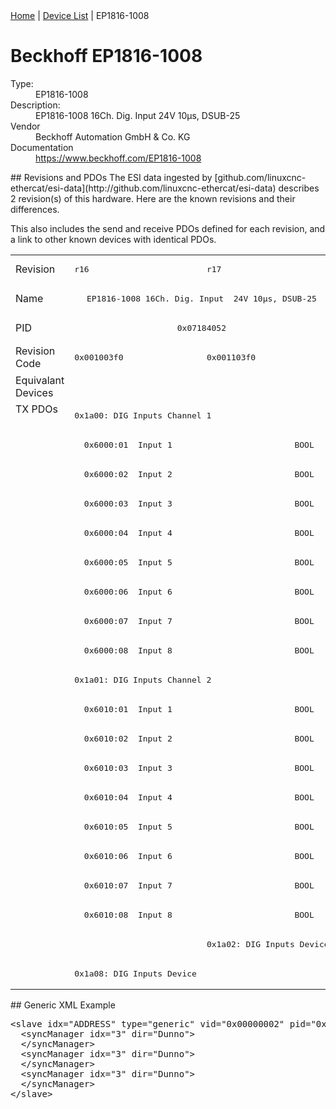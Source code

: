 <div class="nav"><a href="/esi-data">Home</a> | <a href="/esi-data/devices">Device List</a> | EP1816-1008</div>

#  Beckhoff EP1816-1008

<dl>
  <dt>Type:</dt><dd>EP1816-1008</dd>
  <dt>Description:</dt><dd>EP1816-1008 16Ch. Dig. Input  24V 10µs, DSUB-25</dd>
  <dt>Vendor</dt><dd>Beckhoff Automation GmbH & Co. KG</dd>
  <dt>Documentation</dt><dd><a href="https://www.beckhoff.com/EP1816-1008">https://www.beckhoff.com/EP1816-1008</a></dd>
</dl>
## Revisions and PDOs
The ESI data ingested by [github.com/linuxcnc-ethercat/esi-data](http://github.com/linuxcnc-ethercat/esi-data) describes 2 revision(s) of this hardware.  Here are the known revisions and their differences.

This also includes the send and receive PDOs defined for each revision, and a link to other known devices with identical PDOs.

<table>
<tr >
<td class="first">Revision</td>
<td ><pre>r16</pre></td>
<td ><pre>r17</pre></td>
</tr>
<tr >
<td class="first">Name</td>
<td  colspan=2 align="center"><pre>EP1816-1008 16Ch. Dig. Input  24V 10µs, DSUB-25</pre></td>
</tr>
<tr >
<td class="first">PID</td>
<td  colspan=2 align="center"><pre>0x07184052</pre></td>
</tr>
<tr >
<td class="first">Revision Code</td>
<td ><pre>0x001003f0</pre></td>
<td ><pre>0x001103f0</pre></td>
</tr>
<tr >
<td class="first">Equivalant Devices</td>
<td  colspan=2 align="center"></td>
</tr>
<tr class="txpdo pdosection">
<td class="first" rowspan=20 valign=top>TX PDOs</td>
<td colspan=2 align="left"><pre>0x1a00: DIG Inputs Channel 1</pre></td>
<td></td>
</tr>
<tr class="txpdo">
<td  colspan=2 align="left"><pre>  0x6000:01  Input 1                         BOOL</pre></td>
</tr>
<tr class="txpdo">
<td  colspan=2 align="left"><pre>  0x6000:02  Input 2                         BOOL</pre></td>
</tr>
<tr class="txpdo">
<td  colspan=2 align="left"><pre>  0x6000:03  Input 3                         BOOL</pre></td>
</tr>
<tr class="txpdo">
<td  colspan=2 align="left"><pre>  0x6000:04  Input 4                         BOOL</pre></td>
</tr>
<tr class="txpdo">
<td  colspan=2 align="left"><pre>  0x6000:05  Input 5                         BOOL</pre></td>
</tr>
<tr class="txpdo">
<td  colspan=2 align="left"><pre>  0x6000:06  Input 6                         BOOL</pre></td>
</tr>
<tr class="txpdo">
<td  colspan=2 align="left"><pre>  0x6000:07  Input 7                         BOOL</pre></td>
</tr>
<tr class="txpdo">
<td  colspan=2 align="left"><pre>  0x6000:08  Input 8                         BOOL</pre></td>
</tr>
<tr class="txpdo pdosection">
<td  colspan=2 align="left"><pre>0x1a01: DIG Inputs Channel 2</pre></td>
</tr>
<tr class="txpdo">
<td  colspan=2 align="left"><pre>  0x6010:01  Input 1                         BOOL</pre></td>
</tr>
<tr class="txpdo">
<td  colspan=2 align="left"><pre>  0x6010:02  Input 2                         BOOL</pre></td>
</tr>
<tr class="txpdo">
<td  colspan=2 align="left"><pre>  0x6010:03  Input 3                         BOOL</pre></td>
</tr>
<tr class="txpdo">
<td  colspan=2 align="left"><pre>  0x6010:04  Input 4                         BOOL</pre></td>
</tr>
<tr class="txpdo">
<td  colspan=2 align="left"><pre>  0x6010:05  Input 5                         BOOL</pre></td>
</tr>
<tr class="txpdo">
<td  colspan=2 align="left"><pre>  0x6010:06  Input 6                         BOOL</pre></td>
</tr>
<tr class="txpdo">
<td  colspan=2 align="left"><pre>  0x6010:07  Input 7                         BOOL</pre></td>
</tr>
<tr class="txpdo">
<td  colspan=2 align="left"><pre>  0x6010:08  Input 8                         BOOL</pre></td>
</tr>
<tr class="txpdo pdosection">
<td ></td>
<td ><pre>0x1a02: DIG Inputs Device</pre></td>
</tr>
<tr class="txpdo pdosection">
<td ><pre>0x1a08: DIG Inputs Device</pre></td>
<td ></td>
</tr>
</table>
## Generic XML Example
<pre class="xml">
&lt;slave idx="ADDRESS" type="generic" vid="0x00000002" pid="0x07184052" configPdos="true"&gt;
  &lt;syncManager idx="3" dir="Dunno"&gt;
  &lt;/syncManager&gt;
  &lt;syncManager idx="3" dir="Dunno"&gt;
  &lt;/syncManager&gt;
  &lt;syncManager idx="3" dir="Dunno"&gt;
  &lt;/syncManager&gt;
&lt;/slave&gt;
</pre>
